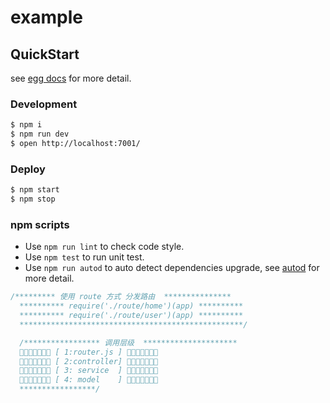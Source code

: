 # example



## QuickStart

<!-- add docs here for user -->

see [egg docs][egg] for more detail.

### Development

```bash
$ npm i
$ npm run dev
$ open http://localhost:7001/
```

### Deploy

```bash
$ npm start
$ npm stop
```

### npm scripts

- Use `npm run lint` to check code style.
- Use `npm test` to run unit test.
- Use `npm run autod` to auto detect dependencies upgrade, see [autod](https://www.npmjs.com/package/autod) for more detail.


[egg]: https://eggjs.org

```javascript
/********* 使用 route 方式 分发路由  ***************
  ********** require('./route/home')(app) **********
  ********** require('./route/user')(app) **********
  **************************************************/

  /***************** 调用层级  *********************
  🚀🚀🚀🚀🚀🚀🚀 [ 1:router.js ] 🚀🚀🚀🚀🚀🚀🚀
  🚀🚀🚀🚀🚀🚀🚀 [ 2:controller] 🚀🚀🚀🚀🚀🚀🚀
  🚀🚀🚀🚀🚀🚀🚀 [ 3: service  ] 🚀🚀🚀🚀🚀🚀🚀
  🚀🚀🚀🚀🚀🚀🚀 [ 4: model    ] 🚀🚀🚀🚀🚀🚀🚀
  *****************/
```
